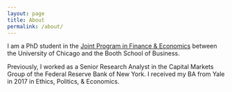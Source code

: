 ```yaml
---
layout: page
title: About
permalink: /about/
---
```


I am a PhD student in the <a href = "http://financialeconomics.uchicago.edu">Joint Program in Finance & Economics</a> between the University of Chicago and the Booth School of Business.


Previously, I worked as a Senior Research Analyst in the Capital Markets Group of the Federal Reserve Bank of New York. I received my BA from Yale in 2017 in Ethics, Politics, & Economics.